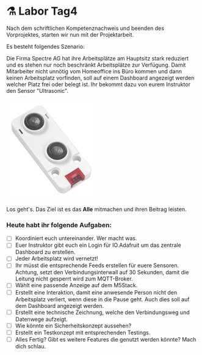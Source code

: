 # ⚗ Labor Tag4



Nach dem schriftlichen Kompetenznachweis und beenden des Vorprojektes, starten wir nun mit der Projektarbeit.

Es besteht folgendes Szenario:

Die Firma Spectre AG hat ihre Arbeitsplätze am Hauptsitz stark reduziert und es stehen nur noch beschränkt Arbeitsplätze zur Verfügung. Damit Mitarbeiter nicht unnötig vom Homeoffice ins Büro kommen und dann keinen Arbeitsplatz vorfinden, soll auf einem Dashboard angezeigt werden welcher Platz frei oder belegt ist. Ihr bekommt dazu von eurem Instruktor den Sensor "Ultrasonic".

![Ultrasonic](../.gitbook/assets/ultrasonic.png)

Los geht's. Das Ziel ist es das **Alle** mitmachen und ihren Beitrag leisten.

### Heute habt ihr folgende Aufgaben:

* [ ] Koordiniert euch untereinander. Wer macht was.
* [ ] Euer Instruktor gibt euch ein Login für IO.Adafruit um das zentrale Dashboard zu erstellen.
* [ ] Jeder Arbeitsplatz wird vernetzt!
* [ ] Ihr müsst die entsprechende Feeds erstellen für euere Sensoren. Achtung, setzt den Verbindungsinterwall auf 30 Sekunden, damit die Leitung nicht gesperrt wird zum MQTT-Broker.
* [ ] Wählt eine passende Anzeige auf dem M5Stack.
* [ ] Erstellt eine Interaktion, damit eine anwesende Person nicht den Arbeitsplatz verliert, wenn diese in die Pause geht. Auch dies soll auf dem Dashboard angezeigt werden.
* [ ] Erstellt eine technische Zeichnung, welche den Verbindungsweg und Datenwege aufzeigt.
* [ ] Wie könnte ein Sicherheitskonzept aussehen?
* [ ] Erstellt ein Testkonzept mit entsprechenden Testings.
* [ ] Alles Fertig? Gibt es weitere Features die genutzt werden könnte? Mach dich schlau.
